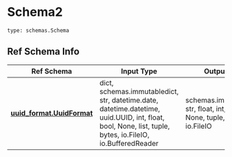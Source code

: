 # Schema2
```
type: schemas.Schema
```

## Ref Schema Info
Ref Schema | Input Type | Output Type
---------- | ---------- | -----------
[**uuid_format.UuidFormat**](../../../../../../../components/schema/uuid_format.md) | dict, schemas.immutabledict, str, datetime.date, datetime.datetime, uuid.UUID, int, float, bool, None, list, tuple, bytes, io.FileIO, io.BufferedReader | schemas.immutabledict, str, float, int, bool, None, tuple, bytes, io.FileIO
